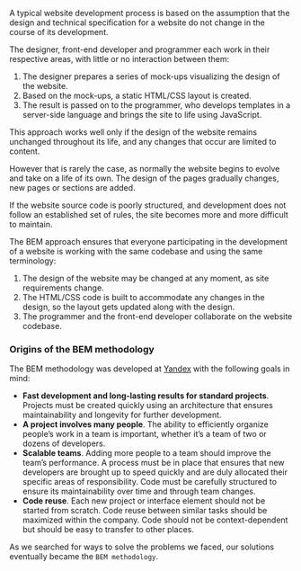 A typical website development process is based on the assumption that the design and technical specification for a website do not change in the course of its development.

The designer, front-end developer and programmer each work in their respective areas, with little or no interaction between them:

1. The designer prepares a series of mock-ups visualizing the design of the website.
1. Based on the mock-ups, a static HTML/CSS layout is created.
1. The result is passed on to the programmer, who develops templates in a server-side language and brings the site to life using JavaScript.

This approach works well only if the design of the website remains unchanged throughout its life, and any changes that occur are limited to content.

However that is rarely the case, as normally the website begins to evolve and take on a life of its own. The design of the pages gradually changes, new pages or sections are added.

If the website source code is poorly structured, and development does not follow an established set of rules, the site becomes more and more difficult to maintain.

The BEM approach ensures that everyone participating in the development of a website is working with the same codebase and using the same terminology:

1. The design of the website may be changed at any moment, as site requirements change.
1. The HTML/CSS code is built to accommodate any changes in the design, so the layout gets updated along with the design.
1. The programmer and the front-end developer collaborate on the website codebase.


### Origins of the BEM methodology
The BEM methodology was developed at [Yandex](https://company.yandex.com) with the following goals in mind:

* **Fast development and long-lasting results for standard projects**.
Projects must be created quickly using an architecture that ensures maintainability and longevity for further development.
* **A project involves many people**.
The ability to efficiently organize people’s work in a team is important, whether it’s a team of two or dozens of developers.
* **Scalable teams**.
Adding more people to a team should improve the team’s performance. A process must be in place that ensures that new developers are brought up to speed quickly and are duly allocated their specific areas of responsibility. Code must be carefully structured to ensure its maintainability over time and through team changes.
* **Code reuse**.
Each new project or interface element should not be started from scratch. Code reuse between similar tasks should be maximized within the company. Code should not be context-dependent but should be easy to transfer to other places.

As we searched for ways to solve the problems we faced, our solutions eventually became the `BEM methodology`.
